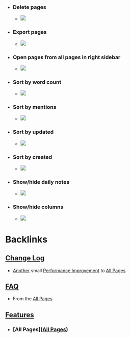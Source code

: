 - ### Delete pages
    - ![](https://firebasestorage.googleapis.com/v0/b/firescript-577a2.appspot.com/o/imgs%2Fapp%2Fhelp-documentation%2FYqxqKorQI-.gif?alt=media&token=736383b1-77c5-43d0-afe0-1b9559750dad)
- ### Export pages
    - ![](https://firebasestorage.googleapis.com/v0/b/firescript-577a2.appspot.com/o/imgs%2Fapp%2Fhelp-documentation%2FpUjhHuw3Mc.gif?alt=media&token=9caee6c3-dcbb-4c43-89d4-45bf71df39d8)
- ### Open pages from all pages in right sidebar
    - ![](https://firebasestorage.googleapis.com/v0/b/firescript-577a2.appspot.com/o/imgs%2Fapp%2Fhelp-documentation%2FDcJ5GFlnvx.gif?alt=media&token=ee49c2a4-5933-4ac8-9feb-15bb5cc3c8ad)
- ### Sort by word count
    - ![](https://firebasestorage.googleapis.com/v0/b/firescript-577a2.appspot.com/o/imgs%2Fapp%2Fhelp-documentation%2FV226Qy7Jn4.gif?alt=media&token=59c28d94-b911-400e-b845-9f6bcd0a05b8)
- ### Sort by mentions
    - ![](https://firebasestorage.googleapis.com/v0/b/firescript-577a2.appspot.com/o/imgs%2Fapp%2Fhelp-documentation%2F4TA971JxG9.gif?alt=media&token=8c202935-ef44-4900-a8e7-ab9f09889382)
- ### Sort by updated
    - ![](https://firebasestorage.googleapis.com/v0/b/firescript-577a2.appspot.com/o/imgs%2Fapp%2Fhelp-documentation%2FmPIx1RBFdI.gif?alt=media&token=163433ca-ac63-4136-ba7d-29115c359dfe)
- ### Sort by created
    - ![](https://firebasestorage.googleapis.com/v0/b/firescript-577a2.appspot.com/o/imgs%2Fapp%2Fhelp-documentation%2FaOtImawJYl.gif?alt=media&token=7e17d57a-4abd-4034-aa27-3224f722967b)
- ### Show/hide daily notes
    - ![](https://firebasestorage.googleapis.com/v0/b/firescript-577a2.appspot.com/o/imgs%2Fapp%2Fhelp-documentation%2FPfwk0lp1br.gif?alt=media&token=a49684ef-d8ba-4e19-b2d3-deb8889eb9f0)
- ### Show/hide columns
    - ![](https://firebasestorage.googleapis.com/v0/b/firescript-577a2.appspot.com/o/imgs%2Fapp%2Fhelp-documentation%2F4Qv1CNFt4D.gif?alt=media&token=21c2a442-8ac3-4ca3-9cad-0c00322812a9)

# Backlinks
## [Change Log](<Change Log.md>)
- [Another](((g3OZJ86Le))) small [Performance Improvement](<Performance Improvement.md>) to [All Pages](<All Pages.md>)

## [FAQ](<FAQ.md>)
- From the [All Pages](<All Pages.md>)

## [Features](<Features.md>)
- ### [All Pages]([All Pages](<All Pages.md>))

